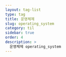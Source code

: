 ```yaml
---
layout: tag-list
type: tag
title: 운영체제
slug: operating_system
category: til
sidebar: true
order: 4
description: >
  운영체제 operating_system
---
```

